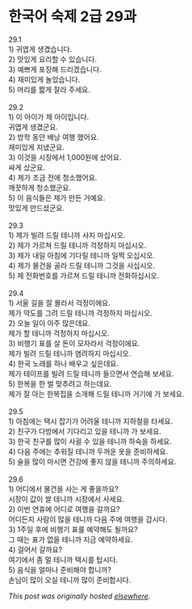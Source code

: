 # 한국어 숙제 2급 29과

<p>29.1<br>1) 귀엽게 생겼습니다.<br>2) 맛있게 요리할 수 있습니다.<br>3) 예쁘게 포장해 드리겠습니다.<br>4) 재미있게 놀았습니다.<br>5) 머리를 짧게 잘라 주세요.<br><br>29.2<br>1) 이 아이가 제 아이입니다.<br>귀엽게 생겼군요.<br>2) 방학 동안 배낭 여행 했어요.<br>재미있게 지냈군요.<br>3) 이것을 시장에서 1,000원에 샀어요.<br>싸게 샀군요.<br>4) 제가 조금 전에 청소했어요.<br>깨끗하게 청소했군요.<br>5) 이 음식들은 제가 만든 거예요.<br>맛있게 만드셨군요.<br><br>29.3<br>1) 제가 빌려 드릴 테니까 사지 마십시오.<br>2) 제가 가르쳐 드릴 테니까 걱정하지 마십시오.<br>3) 제가 내일 아침에 기다릴 테니까 일찍 오십시오.<br>4) 제가 물건을 골라 드릴 테니까 그것을 사십시오.<br>5) 제 전화번호를 가르쳐 드릴 테니까 전화하십시오.<br><br>29.4<br>1) 서울 길을 잘 몰라서 걱정이에요.<br>제가 약도를 그려 드릴 테니까 걱정하지 마십시오.<br>2) 오늘 일이 아주 많은데요.<br>제가 할 테니까 걱정하지 마십시오.<br>3) 비행기 표를 살 돈이 모자라서 걱정이에요.<br>제가 빌려 드릴 테니까 염려하지 마십시오.<br>4) 한국 노래를 하나 배우고 싶은데요.<br>제가 테이프를 빌려 드릴 테니까 들으면서 연습해 보세요.<br>5) 한복을 한 벌 맞추려고 하는데요.<br>제가 잘 아는 한복집을 소개해 드릴 테니까 거기에 가 보세요.<br><br>29.5<br>1) 아침에는 택시 잡기가 어려울 테니까 지하철을 타세요.<br>2) 친구가 다방에서 기다리고 있을 테니까 가 보세요.<br>3) 한국 친구를 많이 사귈 수 있을 테니까 하숙을 하세요.<br>4) 다음 주에는 추워질 테니까 두꺼운 옷을 준비하세요.<br>5) 술을 많이 마시면 건강에 좋지 않을 테니까 주의하세요.<br><br>29.6<br>1) 어디에서 물건을 사는 게 좋을까요?<br>시장이 값이 쌀 테니까 시장에서 사세요.<br>2) 이번 연휴에 어디로 여행을 갈까요?<br>어디든지 사람이 많을 테니까 다음 주에 여행을 갑시다.<br>3) 1주일 후에 비행기 표를 예약해도 될까요?<br>그 때는 표가 없을 테니까 지금 예약하세요.<br>4) 걸어서 갈까요?<br>여기에서 좀 멀 테니까 택시를 탑시다.<br>5) 음식을 얼마나 준비해야 합니까?<br>손님이 많이 오실 테니까 많이 준비합시다.</p>


*This post was originally hosted [elsewhere](http://planspace.blogspot.com/2009/04/2-29.html).*
